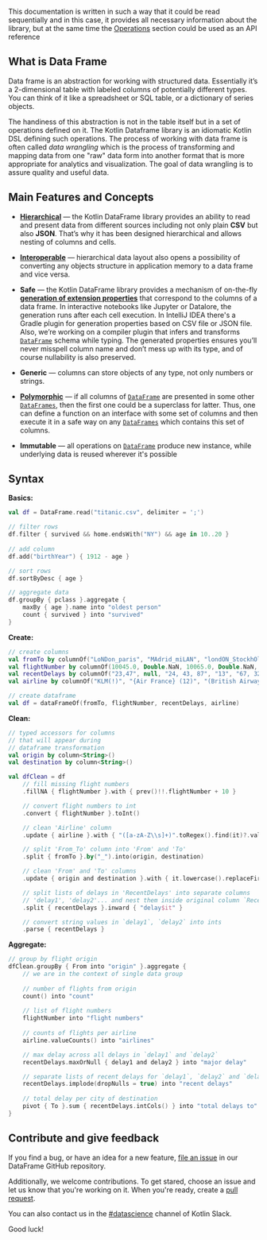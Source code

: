[//]: # (title: Overview)
<show-structure depth="3"/>

<tip> 

This documentation is written in such a way that it could be read sequentially and in this case, it  provides all necessary information about the library, but at the same time the [Operations](operations.md) section could be used as an API reference

</tip>

## What is Data Frame

Data frame is an abstraction for working with structured data. Essentially it’s a 2-dimensional table with labeled columns of potentially different types. You can think of it like a spreadsheet or SQL table, or a dictionary of series objects.

The handiness of this abstraction is not in the table itself but in a set of operations defined on it. 
The Kotlin Dataframe library is an idiomatic Kotlin DSL defining such operations. 
The process of working with data frame is often called *data wrangling* which 
is the process of transforming and mapping data from one "raw" data form into another format 
that is more appropriate for analytics and visualization. 
The goal of data wrangling is to assure quality and useful data.

## Main Features and Concepts

* [**Hierarchical**](hierarchical.md) — the Kotlin DataFrame library provides an ability to read and present data from different sources including not only plain **CSV** but also **JSON**. That’s why it has been designed hierarchical and allows nesting of columns and cells.

* [**Interoperable**](collectionsInterop.md) — hierarchical data layout also opens a possibility of converting any objects 
structure in application memory to a data frame and vice versa.

* **Safe** — the Kotlin DataFrame library provides a mechanism of on-the-fly [**generation of extension properties**](extensionPropertiesApi.md) 
that correspond to the columns of a data frame. 
In interactive notebooks like Jupyter or Datalore, the generation runs after each cell execution. 
In IntelliJ IDEA there's a Gradle plugin for generation properties based on CSV file or JSON file. 
Also, we’re working on a compiler plugin that infers and transforms [`DataFrame`](DataFrame.md) schema while typing.
The generated properties ensures you’ll never misspell column name and don’t mess up with its type, and of course nullability is also preserved.

* **Generic** — columns can store objects of any type, not only numbers or strings.

* [**Polymorphic**](schemas.md) — if all columns of [`DataFrame`](DataFrame.md) are presented in some other [`DataFrames`](DataFrame.md), then the first one could be a superclass for latter. 
Thus, one can define a function on an interface with some set of columns and then execute it in a safe way on any [`DataFrames`](DataFrame.md) which contains this set of columns.

* **Immutable** — all operations on [`DataFrame`](DataFrame.md) produce new instance, while underlying data is reused wherever it's possible

## Syntax

**Basics:**

```kotlin
val df = DataFrame.read("titanic.csv", delimiter = ';')
```

```kotlin
// filter rows
df.filter { survived && home.endsWith("NY") && age in 10..20 }
    
// add column
df.add("birthYear") { 1912 - age }

// sort rows
df.sortByDesc { age }

// aggregate data
df.groupBy { pclass }.aggregate {
    maxBy { age }.name into "oldest person"
    count { survived } into "survived"
}
```

**Create:**
```kotlin
// create columns
val fromTo by columnOf("LoNDon_paris", "MAdrid_miLAN", "londON_StockhOlm", "Budapest_PaRis", "Brussels_londOn")
val flightNumber by columnOf(10045.0, Double.NaN, 10065.0, Double.NaN, 10085.0)
val recentDelays by columnOf("23,47", null, "24, 43, 87", "13", "67, 32")
val airline by columnOf("KLM(!)", "{Air France} (12)", "(British Airways. )", "12. Air France", "'Swiss Air'")

// create dataframe
val df = dataFrameOf(fromTo, flightNumber, recentDelays, airline)
```

**Clean:**
```kotlin
// typed accessors for columns
// that will appear during 
// dataframe transformation
val origin by column<String>()
val destination by column<String>()

val dfClean = df
    // fill missing flight numbers
    .fillNA { flightNumber }.with { prev()!!.flightNumber + 10 }

    // convert flight numbers to int
    .convert { flightNumber }.toInt()

    // clean 'Airline' column
    .update { airline }.with { "([a-zA-Z\\s]+)".toRegex().find(it)?.value ?: "" }

    // split 'From_To' column into 'From' and 'To'
    .split { fromTo }.by("_").into(origin, destination)

    // clean 'From' and 'To' columns
    .update { origin and destination }.with { it.lowercase().replaceFirstChar(Char::uppercase) }

    // split lists of delays in 'RecentDelays' into separate columns 
    // 'delay1', 'delay2'... and nest them inside original column `RecentDelays`
    .split { recentDelays }.inward { "delay$it" }

    // convert string values in `delay1`, `delay2` into ints
    .parse { recentDelays }
```

**Aggregate:**
```kotlin
// group by flight origin
dfClean.groupBy { From into "origin" }.aggregate {
    // we are in the context of single data group
    
    // number of flights from origin
    count() into "count"
    
    // list of flight numbers
    flightNumber into "flight numbers"
    
    // counts of flights per airline
    airline.valueCounts() into "airlines"

    // max delay across all delays in `delay1` and `delay2`
    recentDelays.maxOrNull { delay1 and delay2 } into "major delay"

    // separate lists of recent delays for `delay1`, `delay2` and `delay3`
    recentDelays.implode(dropNulls = true) into "recent delays"
    
    // total delay per city of destination
    pivot { To }.sum { recentDelays.intCols() } into "total delays to"
}
```

## Contribute and give feedback

If you find a bug, or have an idea for a new feature, [file an issue](https://github.com/Kotlin/dataframe/issues/new) in our DataFrame GitHub repository.

Additionally, we welcome contributions. To get stared, choose an issue and let us know that you're working on it. When you're ready, create a [pull request](https://github.com/Kotlin/dataframe/pulls).

You can also contact us in the [#datascience](https://kotlinlang.slack.com/archives/C4W52CFEZ) channel of Kotlin Slack.

Good luck!
